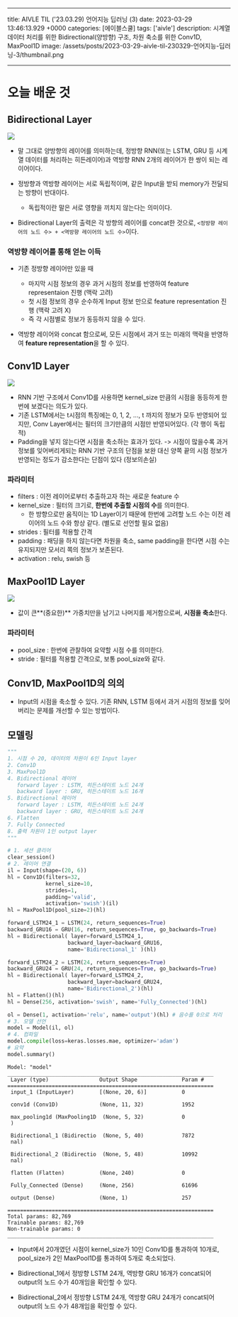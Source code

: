 

---
title: AIVLE TIL ('23.03.29) 언어지능 딥러닝 (3)
date: 2023-03-29 13:46:13.929 +0000
categories: [에이블스쿨]
tags: ['aivle']
description: 시계열 데이터 처리를 위한 Bidirectional(양방향) 구조, 차원 축소를 위한 Conv1D, MaxPool1D
image: /assets/posts/2023-03-29-aivle-til-230329-언어지능-딥러닝-3/thumbnail.png

---

# 오늘 배운 것

## Bidirectional Layer

![](/assets/posts/2023-03-29-aivle-til-230329-언어지능-딥러닝-3/img0.png)


- 말 그대로 양방향의 레이어를 의미하는데, 정방향 RNN(또는 LSTM, GRU 등 시계열 데이터를 처리하는 히든레이어)과 역방향 RNN 2개의 레이어가 한 쌍이 되는 레이어이다.


- 정방향과 역방향 레이어는 서로 독립적이며, 같은 Input을 받되 memory가 전달되는 방향이 반대이다.
    - 독립적이란 말은 서로 영향을 끼치지 않는다는 의미이다.
- Bidirectional Layer의 출력은 각 방향의 레이어를 concat한 것으로, `<정방향 레이어의 노드 수> + <역방향 레이어의 노드 수>`이다.

### 역방향 레이어를 통해 얻는 이득

- 기존 정방향 레이어만 있을 때
    - 마지막 시점 정보의 경우 과거 시점의 정보를 반영하여 feature representaion 진행 (맥락 고려)
    - 첫 시점 정보의 경우 순수하게 Input 정보 만으로 feature representation 진행 (맥락 고려 X)
    - 즉 각 시점별로 정보가 동등하지 않을 수 있다.

- 역방향 레이어와 concat 함으로써, 모든 시점에서 과거 또는 미래의 맥락을 반영하여 **feature representation**을 할 수 있다.

## Conv1D Layer

![](/assets/posts/2023-03-29-aivle-til-230329-언어지능-딥러닝-3/img1.png)


- RNN 기반 구조에서 Conv1D를 사용하면 kernel_size 만큼의 시점을 동등하게 한번에 보겠다는 의도가 있다.
- 기존 LSTM에서는 t시점의 특징에는 0, 1, 2, ..., t 까지의 정보가 모두 반영되어 있지만, Conv Layer에서는 필터의 크기만큼의 시점만 반영되어있다. (각 행이 독립적)
- Padding을 넣지 않는다면 시점을 축소하는 효과가 있다. -> 시점이 많을수록 과거 정보를 잊어버리게되는 RNN 기반 구조의 단점을 보완
대신 양쪽 끝의 시점 정보가 반영되는 정도가 감소한다는 단점이 있다 (정보의손실)


### 파라미터

- filters : 이전 레이어로부터 추출하고자 하는 새로운 feature 수
- kernel_size : 필터의 크기로, **한번에 추출할 시점의 수**를 의미한다.
    - 한 방향으로만 움직이는 1D Layer이기 때문에 한번에 고려할 노드 수는 이전 레이어의 노드 수와 항상 같다. (별도로 선언할 필요 없음)
- strides : 필터를 적용할 간격
- padding : 패딩을 하지 않는다면 차원을 축소, same padding을 한다면 시점 수는 유지되지만 모서리 쪽의 정보가 보존된다.
- activation : relu, swish 등

## MaxPool1D Layer

![](/assets/posts/2023-03-29-aivle-til-230329-언어지능-딥러닝-3/img2.png)

- 값이 큰**(중요한)** 가중치만을 남기고 나머지를 제거함으로써, **시점을 축소**한다.

### 파라미터

- pool_size : 한번에 관찰하여 요약할 시점 수를 의미한다.
- stride : 필터를 적용할 간격으로, 보통 pool_size와 같다.

## Conv1D, MaxPool1D의 의의

- Input의 시점을 축소할 수 있다. 기존 RNN, LSTM 등에서 과거 시점의 정보를 잊어버리는 문제를 개선할 수 있는 방법이다.

## 모델링

```python
"""
1. 시점 수 20, 데이터의 차원이 6인 Input layer
2. Conv1D
3. MaxPool1D
4. Bidirectional 레이어
   forward layer : LSTM, 히든스테이트 노드 24개
   backward layer : GRU, 히든스테이트 노드 16개
5. Bidirectional 레이어
   forward layer : LSTM, 히든스테이트 노드 24개
   backward layer : GRU, 히든스테이트 노드 24개
6. Flatten
7. Fully Connected
8. 출력 차원이 1인 output layer
"""

# 1. 세션 클리어
clear_session()
# 2. 레이어 연결
il = Input(shape=(20, 6))
hl = Conv1D(filters=32, 
            kernel_size=10, 
            strides=1, 
            padding='valid', 
            activation='swish')(il)
hl = MaxPool1D(pool_size=2)(hl)

forward_LSTM24_1 = LSTM(24, return_sequences=True)
backward_GRU16 = GRU(16, return_sequences=True, go_backwards=True)
hl = Bidirectional( layer=forward_LSTM24_1, 
                   backward_layer=backward_GRU16, 
                   name='Bidirectional_1' )(hl)

forward_LSTM24_2 = LSTM(24, return_sequences=True)
backward_GRU24 = GRU(24, return_sequences=True, go_backwards=True)
hl = Bidirectional( layer=forward_LSTM24_2, 
                   backward_layer=backward_GRU24,
                   name='Bidirectional_2')(hl)
hl = Flatten()(hl)
hl = Dense(256, activation='swish', name='Fully_Connected')(hl)

ol = Dense(1, activation='relu', name='output')(hl) # 음수를 0으로 처리
# 3. 모델 선언
model = Model(il, ol)
# 4. 컴파일
model.compile(loss=keras.losses.mae, optimizer='adam')
# 요약
model.summary()
```

```
Model: "model"
_________________________________________________________________
 Layer (type)                Output Shape              Param #   
=================================================================
 input_1 (InputLayer)        [(None, 20, 6)]           0         
                                                                 
 conv1d (Conv1D)             (None, 11, 32)            1952      
                                                                 
 max_pooling1d (MaxPooling1D  (None, 5, 32)            0         
 )                                                               
                                                                 
 Bidirectional_1 (Bidirectio  (None, 5, 40)            7872      
 nal)                                                            
                                                                 
 Bidirectional_2 (Bidirectio  (None, 5, 48)            10992     
 nal)                                                            
                                                                 
 flatten (Flatten)           (None, 240)               0         
                                                                 
 Fully_Connected (Dense)     (None, 256)               61696     
                                                                 
 output (Dense)              (None, 1)                 257       
                                                                 
=================================================================
Total params: 82,769
Trainable params: 82,769
Non-trainable params: 0
_________________________________________________________________
```

- Input에서 20개였던 시점이 kernel_size가 10인 Conv1D를 통과하여 10개로, pool_size가 2인 MaxPool1D를 통과하여 5개로 축소되었다.

- Bidirectional_1에서 정방향 LSTM 24개, 역방향 GRU 16개가 concat되어 output의 노드 수가 40개임을 확인할 수 있다.

- Bidirectional_2에서 정방향 LSTM 24개, 역방향 GRU 24개가 concat되어 output의 노드 수가 48개임을 확인할 수 있다.

        